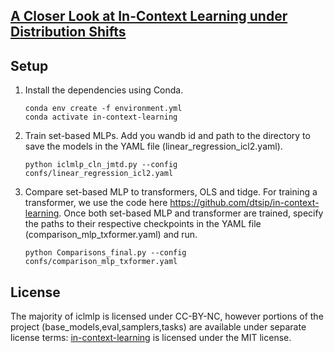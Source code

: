 
## [A Closer Look at In-Context Learning under Distribution Shifts](https://arxiv.org/abs/2305.16704)



## Setup

1. Install the dependencies using Conda. 

    ```
    conda env create -f environment.yml
    conda activate in-context-learning
    ```

2. Train set-based MLPs. Add you wandb id and path to the directory to save the models in the YAML file (linear_regression_icl2.yaml). 

    ```
    python iclmlp_cln_jmtd.py --config confs/linear_regression_icl2.yaml

    ```

3. Compare set-based MLP to transformers, OLS and tidge. For training a transformer, we use the code here https://github.com/dtsip/in-context-learning. Once both set-based MLP and transformer are trained, specify the paths to their respective checkpoints in the YAML file (comparison_mlp_txformer.yaml) and run.

    ```
    python Comparisons_final.py --config confs/comparison_mlp_txformer.yaml
    ```

## License 

The majority of iclmlp is licensed under CC-BY-NC, however portions of the project (base_models,eval,samplers,tasks) are available under separate license terms: [in-context-learning](https://github.com/dtsip/in-context-learning) is licensed under the MIT license.